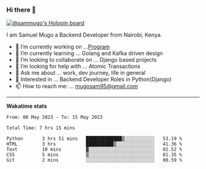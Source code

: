 ### Hi there 👋

[![@sammugo's Holopin board](https://holopin.me/sammugo)](https://holopin.io/@sammugo)

I am Samuel Mugo a Backend Developer from Nairobi, Kenya.

<!--
**sam-mugo/sam-mugo** is a ✨ _special_ ✨ repository because its `README.md` (this file) appears on your GitHub profile.
-->



- 🔭 I’m currently working on ...[Program](https://github.com/sam-mugo/program)
- 🌱 I’m currently learning ... Golang and Kafka driven design
- 👯 I’m looking to collaborate on ... Django based projects
- 🤔 I’m looking for help with ... Atomic Transactions
- 💬 Ask me about ... work, dev journey, life in general
- 💼 Interested in ... Backend Developer Roles in Python(Django) 
- 📫 How to reach me: ... [mugosam95@gmail.com](mailto:mugosam95@gmail.com)

-------
**Wakatime stats**
<!--START_SECTION:waka-->

```text
From: 08 May 2023 - To: 15 May 2023

Total Time: 7 hrs 15 mins

Python       3 hrs 51 mins   █████████████▒░░░░░░░░░░░   53.19 %
HTML         3 hrs           ██████████▒░░░░░░░░░░░░░░   41.36 %
Text         10 mins         ▓░░░░░░░░░░░░░░░░░░░░░░░░   02.52 %
CSS          5 mins          ▒░░░░░░░░░░░░░░░░░░░░░░░░   01.35 %
Git          2 mins          ░░░░░░░░░░░░░░░░░░░░░░░░░   00.59 %
```

<!--END_SECTION:waka-->





